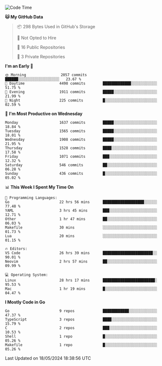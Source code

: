 <!--START_SECTION:waka-->
![Code Time](http://img.shields.io/badge/Code%20Time-628%20hrs%2015%20mins-blue)

**🐱 My GitHub Data** 

> 📦 298 Bytes Used in GitHub's Storage 
 > 
> 🚫 Not Opted to Hire
 > 
> 📜 16 Public Repositories 
 > 
> 🔑 3 Private Repositories 
 > 
**I'm an Early 🐤** 

```text
🌞 Morning                2057 commits        ██████░░░░░░░░░░░░░░░░░░░   23.67 % 
🌆 Daytime                4498 commits        █████████████░░░░░░░░░░░░   51.75 % 
🌃 Evening                1911 commits        █████░░░░░░░░░░░░░░░░░░░░   21.99 % 
🌙 Night                  225 commits         █░░░░░░░░░░░░░░░░░░░░░░░░   02.59 % 
```
📅 **I'm Most Productive on Wednesday** 

```text
Monday                   1637 commits        █████░░░░░░░░░░░░░░░░░░░░   18.84 % 
Tuesday                  1565 commits        █████░░░░░░░░░░░░░░░░░░░░   18.01 % 
Wednesday                1908 commits        █████░░░░░░░░░░░░░░░░░░░░   21.95 % 
Thursday                 1528 commits        ████░░░░░░░░░░░░░░░░░░░░░   17.58 % 
Friday                   1071 commits        ███░░░░░░░░░░░░░░░░░░░░░░   12.32 % 
Saturday                 546 commits         ██░░░░░░░░░░░░░░░░░░░░░░░   06.28 % 
Sunday                   436 commits         █░░░░░░░░░░░░░░░░░░░░░░░░   05.02 % 
```


📊 **This Week I Spent My Time On** 

```text
💬 Programming Languages: 
Go                       22 hrs 56 mins      ███████████████████░░░░░░   77.48 % 
YAML                     3 hrs 45 mins       ███░░░░░░░░░░░░░░░░░░░░░░   12.71 % 
Other                    1 hr 47 mins        ██░░░░░░░░░░░░░░░░░░░░░░░   06.03 % 
Makefile                 30 mins             ░░░░░░░░░░░░░░░░░░░░░░░░░   01.73 % 
Lua                      20 mins             ░░░░░░░░░░░░░░░░░░░░░░░░░   01.15 % 

🔥 Editors: 
VS Code                  26 hrs 39 mins      ███████████████████████░░   90.01 % 
Neovim                   2 hrs 57 mins       ██░░░░░░░░░░░░░░░░░░░░░░░   09.99 % 

💻 Operating System: 
Linux                    28 hrs 17 mins      ████████████████████████░   95.53 % 
Mac                      1 hr 19 mins        █░░░░░░░░░░░░░░░░░░░░░░░░   04.47 % 
```

**I Mostly Code in Go** 

```text
Go                       9 repos             ████████████░░░░░░░░░░░░░   47.37 % 
TypeScript               3 repos             ████░░░░░░░░░░░░░░░░░░░░░   15.79 % 
C                        2 repos             ███░░░░░░░░░░░░░░░░░░░░░░   10.53 % 
Shell                    1 repo              █░░░░░░░░░░░░░░░░░░░░░░░░   05.26 % 
Makefile                 1 repo              █░░░░░░░░░░░░░░░░░░░░░░░░   05.26 % 
```




 Last Updated on 18/05/2024 18:38:56 UTC
<!--END_SECTION:waka-->
